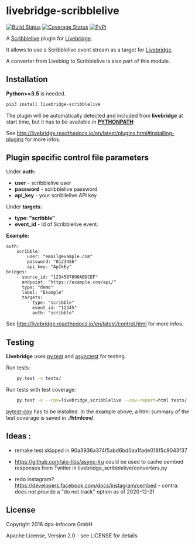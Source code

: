 # livebridge-scribblelive

[![Build Status](https://travis-ci.org/dpa-newslab/livebridge-scribblelive.svg?branch=master)](https://travis-ci.org/dpa-newslab/livebridge-scribblelive)
[![Coverage Status](https://coveralls.io/repos/github/dpa-newslab/livebridge-scribblelive/badge.svg?branch=master)](https://coveralls.io/github/dpa-newslab/livebridge-scribblelive?branch=master)
[![PyPi](https://badge.fury.io/py/livebridge-scribblelive.svg)](https://pypi.python.org/pypi/livebridge-scribblelive)

A [Scribblelive](http://scribblelive.com) plugin for [Livebridge](https://github.com/dpa-newslab/livebridge).

It allows to use a Scribblelive event stream as a target for [Livebridge](https://github.com/dpa-newslab/livebridge).

A converter from Liveblog to Scribblelive is also part of this module.

## Installation
**Python>=3.5** is needed.
```sh
pip3 install livebridge-scribblelive
```
The plugin will be automatically detected and included from **livebridge** at start time, but it has to be available in **[PYTHONPATH](https://docs.python.org/3/using/cmdline.html#envvar-PYTHONPATH)**

See http://livebridge.readthedocs.io/en/latest/plugins.html#installing-plugins for more infos.

## Plugin specific control file parameters
Under **auth:**
* **user** - scribblelive user
* **password** - scribblelive password
* **api_key** - your scribllelive API key

Under **targets**:
* **type: "scribble"**
* **event_id** -  Id of Scribblelive event.

**Example:**
```
auth:
    scribble:
        user: "email@example.com"
        password: "0123456"
        api_key: "ApIkEy"
bridges:
    - source_id: "1234567890ABDCEF"
      endpoint: "https://example.com/api/"
      type: "demo"
      label: "Example"
      targets:
        - type: "scribble"
          event_id: "12345"
          auth: "scribble"
```

See http://livebridge.readthedocs.io/en/latest/control.html for more infos.

## Testing
**Livebridge** uses [py.test](http://pytest.org/) and [asynctest](http://asynctest.readthedocs.io/) for testing.

Run tests:

```sh
    py.test -v tests/
```

Run tests with test coverage:

```sh
    py.test -v --cov=livebridge_scribblelive --cov-report=html tests/
```

[pytest-cov](https://pypi.python.org/pypi/pytest-cov) has to be installed. In the example above, a html summary of the test coverage is saved in **./htmlcov/**.

## Ideas :

  - remake test skipped in 90a3936a374f5abd6bd0aa1fade018f5c9043f37 

  - https://github.com/aio-libs/async-lru could be used to cache oembed responses from Twitter in livebridge_scribblelive/converters.py 

  - redo instagram? https://developers.facebook.com/docs/instagram/oembed  - contra: does not provide a "do not track" option as of 2020-12-21


## License
Copyright 2016 dpa-infocom GmbH

Apache License, Version 2.0 - see LICENSE for details
